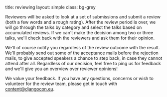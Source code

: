 title: reviewing
layout: simple
class: bg-grey

<!-- TODO: complete review team -->
<!-- Our review team is made up of 6 people from the organiser team and 1 from outside. We are a mix of organisers, some core developers and DSF (Django Software Foundation) members, and some Django Girls members/organisers. -->

Reviewers will be asked to look at a set of submissions and submit a review (both a few words and a rough rating). After the review period is over, we will go through the talks by category and select the talks based on accumulated reviews. If we can't make the decision among two or three talks, we'll check back with the reviewers and ask them for their opinion.

We'll of course notify you regardless of the review outcome with the result. We'll probably send out some of the acceptance mails before the rejection mails, to give accepted speakers a chance to step back, in case they cannot attend after all. Regardless of our decision, feel free to ping us for feedback and we'll give you an overview over reviewer opinions!

We value your feedback. If you have any questions, concerns or wish to volunteer for the review team, please get in touch with [content@djangocon.eu](mailto:content@djangocon.eu).
